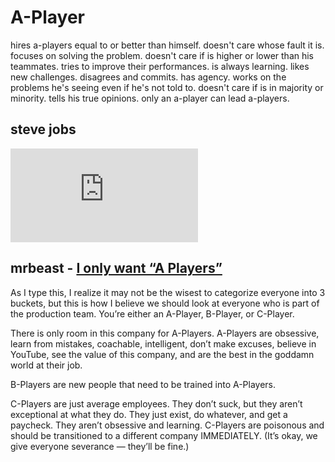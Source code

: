 # A-Player
hires a-players equal to or better than himself.
doesn't care whose fault it is. focuses on solving the problem.
doesn't care if is higher or lower than his teammates. tries to improve their performances.
is always learning.
likes new challenges.
disagrees and commits.
has agency. works on the problems he's seeing even if he's not told to.
doesn't care if is in majority or minority. tells his true opinions.
only an a-player can lead a-players.

## steve jobs
<iframe src="https://www.youtube.com/embed/wTgQ2PBiz-g?si=QVyeJ2oADd3sc9tL" title="YouTube video player" frameborder="0" allow="accelerometer; autoplay; clipboard-write; encrypted-media; gyroscope; picture-in-picture; web-share" referrerpolicy="strict-origin-when-cross-origin" allowfullscreen></iframe>

## mrbeast - [I only want “A Players”](https://drive.google.com/file/d/1YaG9xpu-WQKBPUi8yQ4HaDYQLUSa7Y3J/view)
As I type this, I realize it may not be the wisest to categorize everyone into 3 buckets, but this is how I believe we should look at everyone who is part of the production team. You’re either an A-Player, B-Player, or C-Player.

There is only room in this company for A-Players.
A-Players are obsessive, learn from mistakes, coachable, intelligent, don’t make excuses, believe in YouTube, see the value of this company, and are the best in the goddamn world at their job.

B-Players are new people that need to be trained into A-Players.

C-Players are just average employees. They don’t suck, but they aren’t exceptional at what they do. They just exist, do whatever, and get a paycheck. They aren’t obsessive and learning. C-Players are poisonous and should be transitioned to a different company IMMEDIATELY. (It’s okay, we give everyone severance — they’ll be fine.)